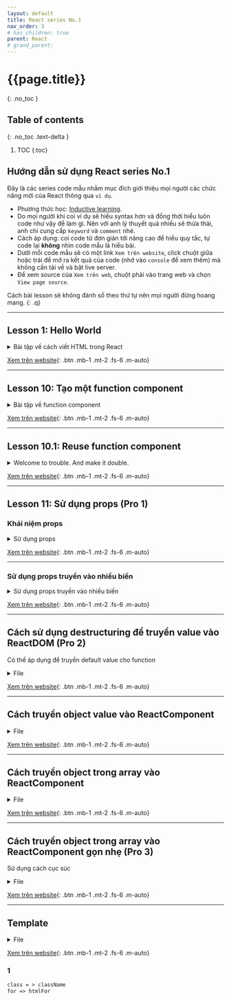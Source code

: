 ```yaml
---
layout: default
title: React series No.1
nav_order: 3
# has_children: true
parent: React
# grand_parent:
---
```


<!-- markdownlint-disable MD025-->
# {{page.title}}
{: .no_toc }

## Table of contents
{: .no_toc .text-delta }

1. TOC
{:toc}
<!-- markdownlint-enable MD025-->

## Hướng dẫn sử dụng React series No.1

Đây là các series code mẫu nhằm mục đích giới thiệu mọi người các chức năng mới của React thông qua `ví dụ`.

- Phương thức học: [Inductive learning](https://www.netlanguages.com/blog/index.php/2017/06/28/what-is-inductive-learning/#:~:text=Inductive%20learning%2C%20also%20known%20as,they%20then%20need%20to%20apply.).
- Do mọi người khi coi ví dụ sẽ hiểu syntax hơn và đồng thời hiểu luôn code như vậy để làm gì. Nên với anh lý thuyết quá nhiều sẽ thừa thãi, anh chỉ cung cấp `keyword` và `comment` nhé.
- Cách áp dụng: coi code từ đơn giản tới nâng cao để hiểu quy tắc, tự code lại **không** nhìn code mẫu là hiểu bài.
- Dưới mỗi code mẫu sẽ có một link `Xem trên website`, click chuột giữa hoặc trái để mở ra kết quả của code (nhớ vào `console` để xem thêm) mà không cần tải về và bật live server.
- Để xem source của `Xem trên web`, chuột phải vào trang web và chọn `View page source`.

Cách bài lesson sẽ không đánh số theo thứ tự nên mọi người đừng hoang mang.
{: .q}

---

## Lesson 1: Hello World

<!-- !Bài tập về cách viết HTML trong React -->
<details markdown="block">
  <summary>
    Bài tập về cách viết HTML trong React
  </summary>
```html
<!DOCTYPE html>
<html lang="en">
    <head>
        <meta charset="UTF-8" />
        <meta http-equiv="X-UA-Compatible" content="IE=edge" />
        <meta name="viewport" content="width=device-width, initial-scale=1.0" />
        <title>Document</title>
        <!-- Import thư viện React -->
        <script
            src="https://unpkg.com/react@17/umd/react.development.js"
            crossorigin
        ></script>
        <!-- Import thư viện ReactDOM -->
        <script
            src="https://unpkg.com/react-dom@17/umd/react-dom.development.js"
            crossorigin
        ></script>
        <!-- Import thư viện ReactBabel -->
        <script src="https://unpkg.com/babel-standalone@6/babel.min.js"></script>
    </head>
    <body>
        <div id="root"></div>
        <script type="text/babel">
            // Xem kỹ phần bên dưới, cách viết function sẽ không đổi
            // Nhớ rằng để trả về giá trị, function cần return
            // Xem kỹ xem chúng ta return gì
            // Xem kỹ method ReactDOM.render, những gì thuộc về React đều
            // viết hoa chữ cái đầu ở mỗi từ, không cách
            function App() {
                return <div>Hello World</div>
            }
            ReactDOM.render(<App />, document.getElementById("root"))
        </script>
    </body>
</html>
```
</details>

[Xem trên website](https://ftu2-student-association.github.io/official-materials/materials\React\F8\[0].html){: .btn .mb-1 .mt-2 .fs-6 .m-auto}

---

## Lesson 10: Tạo một function component

<!-- !Bài tập về function component -->
<details markdown="block">
  <summary>
    Bài tập về function component
  </summary>
```html
<!DOCTYPE html>
<html lang="en">
    <head>
        <meta charset="UTF-8" />
        <meta http-equiv="X-UA-Compatible" content="IE=edge" />
        <meta name="viewport" content="width=device-width, initial-scale=1.0" />
        <title>Document</title>
        <script
            src="https://unpkg.com/react@17/umd/react.development.js"
            crossorigin
        ></script>
        <script
            src="https://unpkg.com/react-dom@17/umd/react-dom.development.js"
            crossorigin
        ></script>
        <script src="https://unpkg.com/babel-standalone@6/babel.min.js"></script>
    </head>
    <body>
        <div id="root"></div>
        <script type="text/babel">
            function ReuseMe() {
                return (
                    //Thử bỏ tag React.Fragment xem chuyện gì sẽ xảy ra
                    <React.Fragment>
                        <div>Hello World</div>
                        <p>Hello World again</p>
                        <img
                            src="https://i.pinimg.com/originals/89/80/72/898072bc408d7f5ce7d815fcebf90e0c.jpg"
                            alt="Nope"
                        />
                    </React.Fragment>
                )
            }
            function App() {
                // Cách thêm DOM element vào website và chèn vào
                // function khác như dưới đây bằng cách sử dụng function
                // gọi là Function component
                // Nếu không có gì đặc biệt mọi người nên sử dụng cách này
                // thay cho Class component (google please)
                return (
                    <div>
                        <ReuseMe />
                    </div>
                )
            }
            ReactDOM.render(<App />, document.getElementById("root"))
        </script>
    </body>
</html>
```
</details>

[Xem trên website](https://ftu2-student-association.github.io/official-materials/materials\React\F8\[10]-0.html){: .btn .mb-1 .mt-2 .fs-6 .m-auto}

---
## Lesson 10.1: Reuse function component

<!-- !Bài tập về function component -->
<details markdown="block">
  <summary>
    Welcome to trouble. And make it double.
  </summary>
```html
<!DOCTYPE html>
<html lang="en">
    <head>
        <meta charset="UTF-8" />
        <meta http-equiv="X-UA-Compatible" content="IE=edge" />
        <meta name="viewport" content="width=device-width, initial-scale=1.0" />
        <title>Document</title>
        <script
            src="https://unpkg.com/react@17/umd/react.development.js"
            crossorigin
        ></script>
        <script
            src="https://unpkg.com/react-dom@17/umd/react-dom.development.js"
            crossorigin
        ></script>
        <script src="https://unpkg.com/babel-standalone@6/babel.min.js"></script>
    </head>
    <body>
        <div id="root"></div>
        <script type="text/babel">
            function ReuseMe() {
                return (
                    //Thử bỏ tag React.Fragment xem chuyện gì sẽ xảy ra
                    <React.Fragment>
                        <div>Hello World</div>
                        <p>Hello World again</p>
                        <img
                            src="https://i.pinimg.com/originals/89/80/72/898072bc408d7f5ce7d815fcebf90e0c.jpg"
                            alt="Nope"
                        />
                    </React.Fragment>
                )
            }
            function App() {
                // Cách thêm DOM element vào website và chèn vào
                // function khác như dưới đây bằng cách sử dụng function
                // gọi là Function component
                // Nếu không có gì đặc biệt mọi người nên sử dụng cách này
                // thay cho Class component (google please)
                return (
                    <div>
                        <ReuseMe />
                        <ReuseMe />
                    </div>
                )
            }
            ReactDOM.render(<App />, document.getElementById("root"))
        </script>
    </body>
</html>
```
</details>

[Xem trên website](https://ftu2-student-association.github.io/official-materials/materials\React\F8\[10]-1.html){: .btn .mb-1 .mt-2 .fs-6 .m-auto}

---

## Lesson 11: Sử dụng props (Pro 1)

### Khái niệm props

<!-- ! -->
<details markdown="block">
  <summary>
    Sử dụng props
  </summary>
```html
<!DOCTYPE html>
<html lang="en">
    <head>
        <meta charset="UTF-8" />
        <meta http-equiv="X-UA-Compatible" content="IE=edge" />
        <meta name="viewport" content="width=device-width, initial-scale=1.0" />
        <title>Document</title>
        <script
            src="https://unpkg.com/react@17/umd/react.development.js"
            crossorigin
        ></script>
        <script
            src="https://unpkg.com/react-dom@17/umd/react-dom.development.js"
            crossorigin
        ></script>
        <script src="https://unpkg.com/babel-standalone@6/babel.min.js"></script>
    </head>
    <body>
        <div id="root"></div>
        <script type="text/babel">
            // props ở đây chỉ chung tất cả những thứ được truyền vào, nên props
            // hiện tại đang là object. Để lấy propety từ object ta xài .
            function ConsoleLogMyName(props) {
                return <div>{props.nameTo}</div>
            }
            // Nếu không là function component, tạo biến với tên định dạng JavaScript
            let myName = "Earth-606"
            // Để ý dấu ngoặc nhọn {}, dấu này sẽ được sử dụng khi muốn truyền một giá
            // trị JavaScript vào ReactDOM (khi truyền vào HTML element ta luôn xài {})
            function App() {
                return (
                    <div id="wrapper">
                        <ConsoleLogMyName nameTo={myName} />
                    </div>
                )
            }
            // Biến nameTo sẽ truyền lên thế chỗ props ở trên
            ReactDOM.render(<App />, document.getElementById("root"))
        </script>
    </body>
</html>
```
</details>

[Xem trên website](https://ftu2-student-association.github.io/official-materials/materials\React\F8\[11]-0.html){: .btn .mb-1 .mt-2 .fs-6 .m-auto}

---

### Sử dụng props truyền vào nhiều biến

<!-- ! -->
<details markdown="block">
  <summary>
    Sử dụng props truyền vào nhiều biến
  </summary>
```html
<!DOCTYPE html>
<html lang="en">
    <head>
        <meta charset="UTF-8" />
        <meta http-equiv="X-UA-Compatible" content="IE=edge" />
        <meta name="viewport" content="width=device-width, initial-scale=1.0" />
        <title>Document</title>
        <script
            src="https://unpkg.com/react@17/umd/react.development.js"
            crossorigin
        ></script>
        <script
            src="https://unpkg.com/react-dom@17/umd/react-dom.development.js"
            crossorigin
        ></script>
        <script src="https://unpkg.com/babel-standalone@6/babel.min.js"></script>
    </head>
    <body>
        <div id="root"></div>
        <script type="text/babel">
            // Nhớ sử dụng React.Fragment hoặc div để bao bên ngoài return
            // Nhìn vào phép trừ được sử dụng như thế nào
            // Nhìn vào để thấy tại sao props lại cần thiết
            function ConsoleLogMyName(props) {
                return (
                    <React.Fragment>
                        <div>{props.nameTo}</div>
                        <div>{props.age}</div>
                        <div>{props.price - 9}</div>
                    </React.Fragment>
                )
            }
            // Quy tắc thêm dấu {} - Truyền giá trị là biến hoặc số vào ReactDOM
            // Các biến được nhận + mới tạo như nameTo vẫn đặt tên giống JS,
            // không hoa chữ cái đầu
            // Tóm tắt: in hoa chữ đầu khi là ReactComponent như App()
            let myName = "Earth-606"
            function App() {
                return (
                    <div id="wrapper">
                        <ConsoleLogMyName
                            nameTo={myName}
                            age="Em chưa 19"
                            price={10}
                        />
                    </div>
                )
            }
            ReactDOM.render(<App />, document.getElementById("root"))
        </script>
    </body>
</html>
```

</details>

[Xem trên website](https://ftu2-student-association.github.io/official-materials/materials\React\F8\[11]-1.html){: .btn .mb-1 .mt-2 .fs-6 .m-auto}

---

## Cách sử dụng destructuring để truyền value vào ReactDOM (Pro 2)

Có thể áp dụng để truyền default value cho function

<!-- ! -->
<details markdown="block">
  <summary>
    File
  </summary>
```html
a
```

</details>

[Xem trên website](https://ftu2-student-association.github.io/official-materials/){: .btn .mb-1 .mt-2 .fs-6 .m-auto}

---

## Cách truyền object value vào ReactComponent

<!-- ! -->
<details markdown="block">
  <summary>
    File
  </summary>
```html
a
```

</details>

[Xem trên website](https://ftu2-student-association.github.io/official-materials/){: .btn .mb-1 .mt-2 .fs-6 .m-auto}

---

## Cách truyền object trong array vào ReactComponent

<!-- ! -->
<details markdown="block">
  <summary>
    File
  </summary>
```html
a
```

</details>

[Xem trên website](https://ftu2-student-association.github.io/official-materials/){: .btn .mb-1 .mt-2 .fs-6 .m-auto}

---

## Cách truyền object trong array vào ReactComponent gọn nhẹ (Pro 3)

Sử dụng cách cục súc

<!-- ! -->
<details markdown="block">
  <summary>
    File
  </summary>
```html
a
```

</details>

[Xem trên website](https://ftu2-student-association.github.io/official-materials/){: .btn .mb-1 .mt-2 .fs-6 .m-auto}

---

## Template

<!-- ! -->
<details markdown="block">
  <summary>
    File
  </summary>
```html
a
```

</details>

[Xem trên website](https://ftu2-student-association.github.io/official-materials/){: .btn .mb-1 .mt-2 .fs-6 .m-auto}

### 1

```markdown
class = > className
for => htmlFor
```
